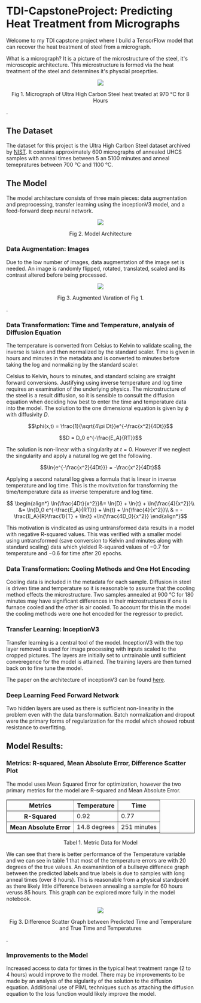


# TDI-CapstoneProject:  Predicting Heat Treatment from Micrographs

Welcome to my TDI capstone project where I build a TensorFlow model that can recover the heat treatment of steel from a micrograph.

What is a micrograph? It is a picture of the microstructure of the steel, it's microscopic architecture. This microstructure is formed via the heat treatment of the steel and determines it's physcial proeprties.

<p align="center">
<img src="https://github.com/RobertGWolf/TDI-CapstoneProject/assets/133603510/887dcb03-27fa-41ef-967a-5f9e1db4ac60" />
<p align = "center">Fig 1.  Micrograph of Ultra High Carbon Steel heat treated at 970 °C for 8 Hours</p>
</p>.

## The Dataset

The dataset for this project is the Ultra High Carbon Steel dataset archived by <a href = "https://materialsdata.nist.gov">NIST</a>.  It contains approximately 600 micrographs of annealed UHCS samples with anneal times between 5 an 5100 minutes and anneal temepratures between 700 °C and 1100 °C.

## The Model
The model architecture consists of three main pieces: data augmentation and preprocessing, transfer learning using the inceptionV3 model, and a feed-forward deep neural network.

<p align="center">
<img src="https://github.com/RobertGWolf/TDI-CapstoneProject/assets/133603510/6d0fdde4-38ca-44f5-9663-55dc272e5f70" />
<p align = "center">Fig 2.  Model Architecture</p>
</p>


### Data Augmentation: Images
Due to the low number of images, data augmentation of the image set is needed. An image is randomly flipped, rotated, translated, scaled and its contrast altered before being processed.    

<p align="center">
<img src="https://github.com/RobertGWolf/TDI-CapstoneProject/assets/133603510/c6815f0a-e435-4a61-8b1b-f2ec53bf3293" />
<p align = "center">Fig 3. Augmented Varation of Fig 1. </p>
</p>.

### Data Transformation: Time and Temperature, analysis of Diffusion Equation
The temperature is converted from Celsius to Kelvin to validate scaling, the inverse is taken and then normalized by the standard scaler.  Time is given in hours and minutes in the metadata and is converted to minutes before taking the log and normalizing by the standard scaler.

Celsius to Kelvin, hours to minutes, and standard sclaing are straight forward conversions.  Justifying using inverse temperature and log time requires an examination of the underlying physics.  The microstructure of the steel is a result diffusion, so it is sensible to consult the diffusion equation when deciding how best to enter the time and temperature data into the model.  The solution to the one dimensional equation is given by $\phi$ with diffusivity $D$.

$$\phi(x,t) = \frac{1}{\sqrt{4\pi Dt}}e^{-\frac{x^2}{4Dt}}$$

$$D = D_0 e^{-\frac{E_A}{RT}}$$

The solution is non-linear with a singularity at $t=0$.  However if we neglect the singularity and apply a natural log we get the following.

$$\ln{e^{-\frac{x^2}{4Dt}}} = -\frac{x^2}{4Dt}$$

Applying a second natural log gives a formula that is linear in inverse temperature and log time.  This is the movitvation for transforming the time/temperature data as inverse temperature and log time.

$$ \begin{align*}
\ln{\frac{4Dt}{x^2}}&= \ln{D} + \ln{t} + \ln{\frac{4}{x^2}}\\
&= \ln{D_0 e^{-\frac{E_A}{RT}}} + \ln{t} + \ln{\frac{4}{x^2}}\\
& = -\frac{E_A}{R}\frac{1}{T} + \ln{t} +\ln{\frac{4D_0}{x^2}}
\end{align*}$$

This motivation is vindicated as using untransformed data results in a model with negative R-squared values.  This was verified with a smaller model using untransformed (save conversion to Kelvin and minutes along with standard scaling) data which yielded R-squared values of $-0.7$ for temperature and $-0.6$ for time after 20 epochs.

### Data Transformation: Cooling Methods and One Hot Encoding
Cooling data is included in the metadata for each sample.  Diffusion in steel is driven time and temperature so it is reasonable to assume that the cooling method effects the microstructure.  Two samples annealed at 900 °C for 180 minutes may have significant differences in their microstructures if one is furnace cooled and the other is air cooled.  To account for this in the model the cooling methods were one hot encoded for the regressor to predict.

### Transfer Learning: InceptionV3
Transfer learning is a central tool of the model.  InceptionV3 with the top layer removed is used for image processing with inputs scaled to the cropped pictures.  The layers are initially set to untrainable until sufficient converegence for the model is attained.  The training layers are then turned back on to fine tune the model.  

The paper on the architecture of inceptionV3 can be found <a href ="https://arxiv.org/pdf/1512.00567.pdf">here</a>.
### Deep Learning Feed Forward Network

Two hidden layers are used as there is sufficient non-linearity in the problem even with the data transformation.  Batch normalization and dropout were the primary forms of regularization for the model which showed robust resistance to overfitting.  

## Model Results:
### Metrics: R-squared, Mean Absolute Error, Difference Scatter Plot

The model uses Mean Squared Error for optimization, however the two primary metrics for the model are R-squared and Mean Absolute Error.

<table border="1" class="dataframe"align = "center">
  <thead>
    <tr style="text-align: center;">
      <th>Metrics</th>
      <th>Temperature</th>
      <th>Time</th>   </tr>
  </thead>
  <tbody>
    <tr>
      <th>R-Squared</th>
      <td>0.92</td>
      <td>0.77</td>
    </tr>
    <tr>
      <th>Mean Absolute Error</th>
      <td>14.8 degrees</td>
      <td>251 minutes</td>
    </tr>
  </tbody>
</table>
<p align = "center">Tabel 1. Metric Data for Model  </p>

We can see that there is better performance of the Temperature variable and we can see in table 1 that most of the temperature errors are with 20 degrees of the true values.   An examanintion of a bullseye diffenece graph between the predicted labels and true labels is due to samples with long anneal times (over 8 hours).  This is reasonable from a physical standpoint as there likely little difference between annealing a sample for 60 hours veruss 85 hours.   This graph can be explored more fully in the model notebook.

<p align="center">
<img src="https://github.com/RobertGWolf/TDI-CapstoneProject/assets/133603510/0b8467fe-8119-4d17-a8d1-3b24c83c86c2" />
<p align = "center">Fig 3.  Difference Scatter Graph between Predicted Time and Temperature and True Time and Temperatures  </p>
</p>.





### Improvements to the Model
Increased access to data for times in the typical heat treatment range (2 to 4 hours) would improve to the model.  There may be improvements to be made by an analysis of the sigularity of the solution to the diffusion equation.  Addiitional use of PIML techniques such as attaching the diffusion equation to the loss function would likely improve the model.  
